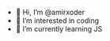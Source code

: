 - 👋 Hi, I’m @amirxoder
- 👀 I’m interested in coding
- 🌱 I’m currently learning JS

<!---
amirxoder/amirxoder is a ✨ special ✨ repository because its `README.md` (this file) appears on your GitHub profile.
You can click the Preview link to take a look at your changes.
--->
